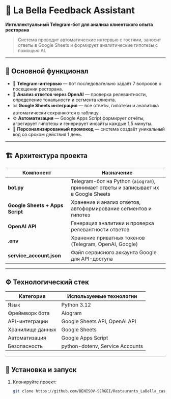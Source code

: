 # 🍝 La Bella Feedback Assistant  

**Интеллектуальный Telegram-бот для анализа клиентского опыта ресторана**  
> Система проводит автоматические интервью с гостями, заносит ответы в Google Sheets и формирует аналитические гипотезы с помощью AI.

---

## 🧩 Основной функционал

- 🤖 **Telegram-интервью** — бот последовательно задаёт 7 вопросов о посещении ресторана.  
- 🧠 **Анализ ответов через OpenAI** — проверка релевантности, определение тональности и сегмента клиента.  
- 📊 **Google Sheets интеграция** — все ответы, гипотезы и аналитика автоматически сохраняются в таблицу.  
- ⚙️ **Автоматизация** — Google Apps Script формирует отчёты, агрегирует гипотезы и генерирует инсайты каждые 1,5 минуты.  
- 🎁 **Персонализированный промокод** — система создаёт уникальный код со сроком действия 1 день.  

---

## 🏗️ Архитектура проекта

| Компонент | Назначение |
|------------|------------|
| **bot.py** | Telegram-бот на Python (`aiogram`), принимает ответы и записывает их в Google Sheets |
| **Google Sheets + Apps Script** | Хранение и анализ ответов, автоформирование сегментов и гипотез |
| **OpenAI API** | Генерация аналитики и проверка релевантности ответов |
| **.env** | Хранение приватных токенов (Telegram, OpenAI, Google) |
| **service_account.json** | Файл сервисного аккаунта Google для API-доступа |

---

## ⚙️ Технологический стек

| Категория | Используемые технологии |
|------------|--------------------------|
| Язык | Python 3.12 |
| Фреймворк бота | Aiogram |
| API-интеграции | Google Sheets API, OpenAI API |
| Хранилище данных | Google Sheets |
| Автоматизация | Google Apps Script |
| Безопасность | python-dotenv, Service Accounts |

---

## 🚀 Установка и запуск

1. Клонируйте проект:
   ```bash
   git clone https://github.com/DENISOV-SERGEI/Restaurants_LaBella_castdev.git
